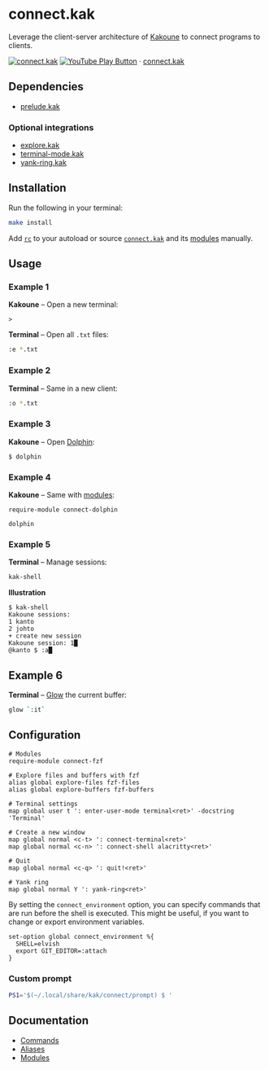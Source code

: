 # connect.kak

Leverage the client-server architecture of [Kakoune] to connect programs to clients.

[Kakoune]: https://kakoune.org

[![connect.kak](https://img.youtube.com/vi_webp/jca2N-cE_mM/maxresdefault.webp)](https://youtube.com/playlist?list=PLdr-HcjEDx_k-Y_9uSV0YAUCNHzqHjmz3 "YouTube – connect.kak")
[![YouTube Play Button](https://www.iconfinder.com/icons/317714/download/png/16)](https://youtube.com/playlist?list=PLdr-HcjEDx_k-Y_9uSV0YAUCNHzqHjmz3) · [connect.kak](https://youtube.com/playlist?list=PLdr-HcjEDx_k-Y_9uSV0YAUCNHzqHjmz3)

## Dependencies

- [prelude.kak]

[prelude.kak]: https://github.com/alexherbo2/prelude.kak

### Optional integrations

- [explore.kak]
- [terminal-mode.kak]
- [yank-ring.kak]

[explore.kak]: https://github.com/alexherbo2/explore.kak
[terminal-mode.kak]: https://github.com/alexherbo2/terminal-mode.kak
[yank-ring.kak]: https://github.com/alexherbo2/yank-ring.kak

## Installation

Run the following in your terminal:

``` sh
make install
```

Add [`rc`](rc) to your autoload or source [`connect.kak`](rc/connect.kak) and its [modules](rc/modules) manually.

## Usage

### Example 1

**Kakoune** – Open a new terminal:

``` kak
>
```

**Terminal** – Open all `.txt` files:

``` sh
:e *.txt
```

### Example 2

**Terminal** – Same in a new client:

``` sh
:o *.txt
```

### Example 3

**Kakoune** – Open [Dolphin]:

``` kak
$ dolphin
```

[Dolphin]: https://dolphin.kde.org

### Example 4

**Kakoune** – Same with [modules]:

``` kak
require-module connect-dolphin

dolphin
```

### Example 5

**Terminal** – Manage sessions:

``` sh
kak-shell
```

**Illustration**

```
$ kak-shell
Kakoune sessions:
1 kanto
2 johto
+ create new session
Kakoune session: 1█
@kanto $ :a█
```

## Example 6

**Terminal** – [Glow] the current buffer:

``` sh
glow `:it`
```

[Glow]: https://github.com/charmbracelet/glow

## Configuration

``` kak
# Modules
require-module connect-fzf

# Explore files and buffers with fzf
alias global explore-files fzf-files
alias global explore-buffers fzf-buffers

# Terminal settings
map global user t ': enter-user-mode terminal<ret>' -docstring 'Terminal'

# Create a new window
map global normal <c-t> ': connect-terminal<ret>'
map global normal <c-n> ': connect-shell alacritty<ret>'

# Quit
map global normal <c-q> ': quit!<ret>'

# Yank ring
map global normal Y ': yank-ring<ret>'
```

By setting the `connect_environment` option, you can specify commands that
are run before the shell is executed.  This might be useful, if you want to
change or export environment variables.

``` kak
set-option global connect_environment %{
  SHELL=elvish
  export GIT_EDITOR=:attach
}
```

### Custom prompt

``` bash
PS1='$(~/.local/share/kak/connect/prompt) $ '
```

## Documentation

- [Commands]
- [Aliases]
- [Modules]

[Commands]: rc/paths/commands
[Aliases]: rc/paths/aliases
[Modules]: rc/modules
